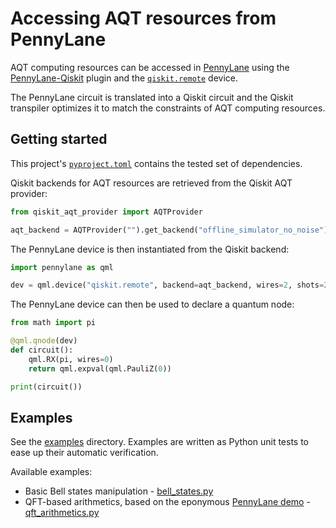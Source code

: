 # Accessing AQT resources from PennyLane

AQT computing resources can be accessed in [PennyLane](https://pennylane.ai/) using the [PennyLane-Qiskit](https://pypi.org/project/PennyLane-qiskit/) plugin and the [`qiskit.remote`](https://docs.pennylane.ai/projects/qiskit/en/latest/devices/remote.html) device.

The PennyLane circuit is translated into a Qiskit circuit and the Qiskit transpiler optimizes it to match the constraints of AQT computing resources.

## Getting started

This project's [`pyproject.toml`](./pyproject.toml) contains the tested set of dependencies.

Qiskit backends for AQT resources are retrieved from the Qiskit AQT provider:

```python
from qiskit_aqt_provider import AQTProvider

aqt_backend = AQTProvider("").get_backend("offline_simulator_no_noise")
 ```

The PennyLane device is then instantiated from the Qiskit backend:

```python
import pennylane as qml

dev = qml.device("qiskit.remote", backend=aqt_backend, wires=2, shots=200)
```

The PennyLane device can then be used to declare a quantum node:

```python
from math import pi

@qml.qnode(dev)
def circuit():
    qml.RX(pi, wires=0)
    return qml.expval(qml.PauliZ(0))

print(circuit())
```

## Examples

See the [examples](./examples) directory. Examples are written as Python unit tests to ease up their automatic verification.

Available examples:

  - Basic Bell states manipulation - [bell_states.py](./examples/bell_states.py)
  - QFT-based arithmetics, based on the eponymous [PennyLane demo](https://pennylane.ai/qml/demos/tutorial_qft_arithmetics) - [qft_arithmetics.py](./examples/qft_arithmetics.py)
